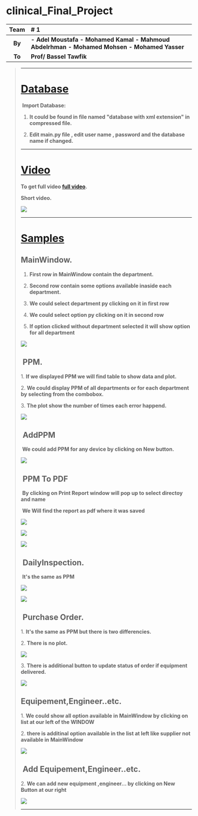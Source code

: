 # clinical_Final_Project

| Team             | # 1                                                           |
| :--------------: | :----------------------------------------------------------- |
|      **By**      | **- Adel Moustafa**                                                                                                                  **- Mohamed Kamal**                                                                                                                                   **- Mahmoud Abdelrhman**                                                                                                                                    **- Mohamed Mohsen**                                                                                                                                     **- Mohamed Yasser** |
|      **To**      | **Prof/ Bassel Tawfik**                                    |


> ------
>
> # [Database]()
>
> ​		**Import Database:**
>
> 1.  **It could be found in file named "database with xml extension" in compressed file.**
>
> 2.  **Edit main.py file , edit user name , password and the database name if changed.**
>
> 
>
> ------
>
> # [Video]()
>
> ​**To get full video [full video](https://github.com/mohamedkamal77/clinical_FinalProject/tree/master/imgs/sample.mp4).**
>
> ​**Short video.**
>
> ![](/imgs/sample.gif)
>
> ------
>
> # [Samples]()
>
>## 		**MainWindow.** 
> 
> 1. **First row in MainWindow contain the department.** 
>
> 2. **Second row contain some options available inaside each department.**
>
> 3. **We could select department py clicking on it in first row**
>
> 4. **We could select option  py clicking on it in second row**
>
> 4. **If option clicked without  department selected it will show option for all department**
>
> ![](/imgs/img1.png)
>
>## ​		**PPM.**
>
> ​1. **If we displayed PPM we will find table to show data and plot.**
>
> ​2. **We could display PPM of all departments or for each department by selecting from the combobox.**
>
>
> ​3. **The plot show the number of times each error happend.**
>
> ![](/imgs/img12.png)
>
>## ​		**AddPPM**
>
> ​ **We could add PPM for any device by clicking on New button.**
>
> ![](/imgs/img18.png)
>
>
>## ​		**PPM To PDF**
>
> ​ **By clicking on Print Report window will pop up to select directoy and name**
>
> ​ **We Will find the report as pdf where it was saved**
>
> ![](/imgs/img15.png)
>
> ![](/imgs/img16.png)
>
> ![](/imgs/img17.png)
>
>
>## ​		**DailyInspection.**
>
> ​ **It's the same as PPM**
>
> ![](/imgs/img10.png)
>
> ![](/imgs/img11.png)
>
>
>## ​		**Purchase Order.**
>
> ​1. **It's the same as PPM but there is two differencies.**
>
> ​2. **There is no plot.**
>
> ![](/imgs/img13.png)
>
> ​3. **There is additional button to update status of order if equipment delivered.**
>
> ![](/imgs/img14.png)
>
>
>## ​		**Equipement,Engineer..etc.**
>
> ​1. **We could show all option available in MainWindow by clicking on list at our left of the WINDOW**
>
> ​2. **there is additinal option available in the list at left like supplier not available in MainWindow**
>
> ![](/imgs/img2.png)
>
>## ​		**Add Equipement,Engineer..etc.**
>
> ​2. **We can add new equipment ,engineer... by clicking on New Button at our right**
>
>
> ![](/imgs/img4.png)
>
> ------
>
